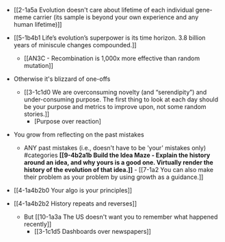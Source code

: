 - [[2-1a5a Evolution doesn't care about lifetime of each individual gene-meme carrier (its sample is beyond your own experience and any human lifetime)]]
- [[5-1b4b1 Life’s evolution’s superpower is its time horizon. 3.8 billion years of miniscule changes compounded.]]
	- [[AN3C - Recombination is 1,000x more effective than random mutation]]

- Otherwise it's blizzard of one-offs
	- [[3-1c1d0 We are overconsuming novelty (and “serendipity”) and under-consuming purpose. The first thing to look at each day should be your purpose and metrics to improve upon, not some random stories.]]
		- [Purpose over reaction]

- You grow from reflecting on the past mistakes
	- ANY past mistakes (i.e., doesn't have to be 'your' mistakes only) #categories
		**[[9-4b2a1b Build the Idea Maze - Explain the history around an idea, and why yours is a good one. Virtually render the history of the evolution of that idea.]]**
			- [[7-1a2 You can also make their problem as your problem by using growth as a guidance.]]

- [[4-1a4b2b0 Your algo is your principles]]

- [[4-1a4b2b2 History repeats and reverses]]
	- But [[10-1a3a The US doesn't want you to remember what happened recently]]
		- [[3-1c1d5 Dashboards over newspapers]]
